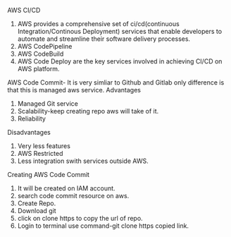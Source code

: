 AWS CI/CD
1. AWS provides a comprehensive set of ci/cd(continuous Integration/Continous Deployment) services that enable developers to automate and streamline their software delivery processes.
2. AWS CodePipeline
3. AWS CodeBuild
4. AWS Code Deploy are the key services involved in achieving CI/CD on AWS platform.

AWS Code Commit- It is very simliar to Github and Gitlab only difference is that this is managed aws service.
Advantages
1. Managed Git service
2. Scalability-keep creating repo aws will take of it.
3. Reliability

Disadvantages
1. Very less features
2. AWS Restricted
3. Less integration swith services outside AWS.

Creating AWS Code Commit
1. It will be created on IAM account.
2. search code commit resource on aws.
3. Create Repo.
4. Download git
5. click on clone https to copy the url of repo.
6. Login to terminal use command-git clone https copied link.
